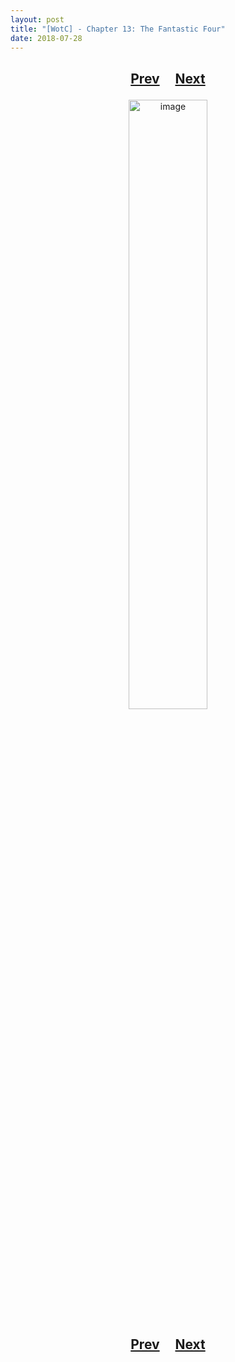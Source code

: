 ```yaml
---
layout: post
title: "[WotC] - Chapter 13: The Fantastic Four"
date: 2018-07-28
---
```


<h2>
  <p style="text-align:center;">
    <a href="/wingsofthechorus/archive/2018/07/16/chapter12">Prev</a>
    &nbsp;&nbsp;&nbsp;
    <a href="/wingsofthechorus/archive/">Next</a>
  </p>
</h2>

<p style="text-align:center;">
  <img src="/wingsofthechorus/images/comics/c13.png" width="50%" alt="image"/>
</p>

<h2>
  <p style="text-align:center;">
    <a href="/wingsofthechorus/archive/2018/07/16/chapter12">Prev</a>
    &nbsp;&nbsp;&nbsp;
    <a href="/wingsofthechorus/archive/">Next</a>
  </p>
</h2>
